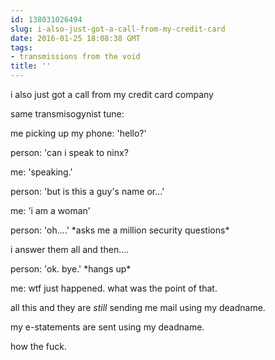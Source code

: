 ```yaml
---
id: 138031026494
slug: i-also-just-got-a-call-from-my-credit-card
date: 2016-01-25 18:08:38 GMT
tags:
- transmissions from the void
title: ''
---
```


i also just got a call from my credit card company

same transmisogynist tune:

me picking up my phone: 'hello?'

person: 'can i speak to ninx?

me: 'speaking.'

person: 'but is this a guy's name or...'

me: 'i am a woman'

person: 'oh....' \*asks me a million security questions\*

i answer them all and then....

person: 'ok. bye.' \*hangs up\*


me: wtf just happened. what was the point of that.

all this and they are *still* sending me mail using my deadname.

my e-statements are sent using my deadname.

how the fuck.